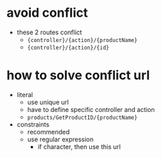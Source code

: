 # avoid conflict

- these 2 routes conflict
  - `{controller}/{action}/{productName}`
  - `{controller}/{action}/{id}`

# how to solve conflict url

- literal
  - use unique url
  - have to define specific controller and action
  - `products/GetProductID/{productName}`
- constraints
  - recommended
  - use regular expression
    - if character, then use this url
